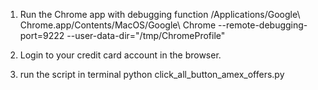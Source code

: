 1. Run the Chrome app with debugging function
/Applications/Google\ Chrome.app/Contents/MacOS/Google\ Chrome --remote-debugging-port=9222 --user-data-dir="/tmp/ChromeProfile"

2. Login to your credit card account in the browser.
3. run the script in terminal
python click_all_button_amex_offers.py
